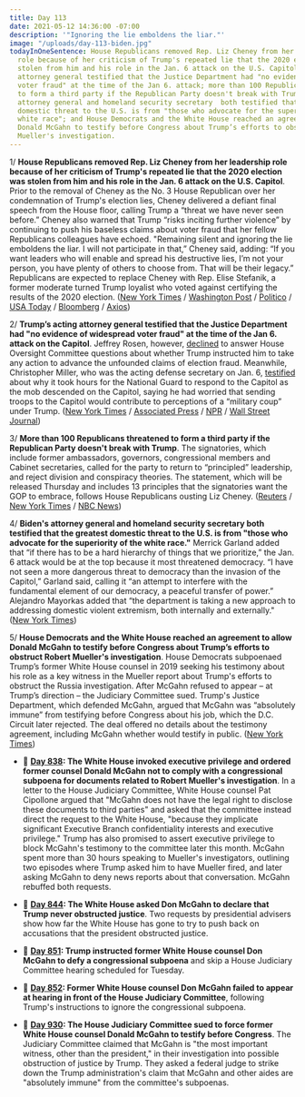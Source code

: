```yaml
---
title: Day 113
date: 2021-05-12 14:36:00 -07:00
description: '"Ignoring the lie emboldens the liar."'
image: "/uploads/day-113-biden.jpg"
todayInOneSentence: House Republicans removed Rep. Liz Cheney from her leadership
  role because of her criticism of Trump's repeated lie that the 2020 election was
  stolen from him and his role in the Jan. 6 attack on the U.S. Capitol; Trump’s acting
  attorney general testified that the Justice Department had "no evidence of widespread
  voter fraud" at the time of the Jan 6. attack; more than 100 Republicans threatened
  to form a third party if the Republican Party doesn't break with Trump; Biden's
  attorney general and homeland security secretary  both testified that the greatest
  domestic threat to the U.S. is from "those who advocate for the superiority of the
  white race"; and House Democrats and the White House reached an agreement to allow
  Donald McGahn to testify before Congress about Trump’s efforts to obstruct Robert
  Mueller's investigation.
---
```


1/ **House Republicans removed Rep. Liz Cheney from her leadership role because of her criticism of Trump's repeated lie that the 2020 election was stolen from him and his role in the Jan. 6 attack on the U.S. Capitol**. Prior to the removal of Cheney as the No. 3 House Republican over her condemnation of Trump's election lies, Cheney delivered a defiant final speech from the House floor, calling Trump a “threat we have never seen before.” Cheney also warned that Trump “risks inciting further violence” by continuing to push his baseless claims about voter fraud that her fellow Republicans colleagues have echoed. "Remaining silent and ignoring the lie emboldens the liar. I will not participate in that,” Cheney said, adding: “If you want leaders who will enable and spread his destructive lies, I’m not your person, you have plenty of others to choose from. That will be their legacy.” Republicans are expected to replace Cheney with Rep. Elise Stefanik, a former moderate turned Trump loyalist who voted against certifying the results of the 2020 election. ([New York Times](https://www.nytimes.com/2021/05/12/us/politics/liz-cheney-ousted-voted-out.html) / [Washington Post](https://www.washingtonpost.com/politics/cheney-trump-mccarthy-vote/2021/05/11/1bb8fa56-b2a9-11eb-ab43-bebddc5a0f65_story.html) / [Politico](https://www.politico.com/news/2021/05/11/liz-cheney-trump-truth-republicans-487324) / [USA Today](https://www.usatoday.com/story/news/politics/2021/05/11/liz-cheney-house-floor-speech-rips-trumps-election-fraud-claims/5047570001/) / [Bloomberg](https://www.bloomberg.com/news/articles/2021-05-12/cheney-ousted-from-leadership-post-as-trump-tightens-grip-on-gop?sref=MIBMEEoj) / [Axios](https://www.axios.com/liz-cheney-republican-leadership-vote-9274d8ad-50b9-4442-af54-6225d277cbe0.html))

2/ **Trump’s acting attorney general testified that the Justice Department had "no evidence of widespread voter fraud" at the time of the Jan 6. attack on the Capitol**. Jeffrey Rosen, however, [declined](https://apnews.com/article/donald-trump-capitol-siege-government-and-politics-0813b6f4e80ee1ebd2914356572fd59f) to answer House Oversight Committee questions about whether Trump instructed him to take any action to advance the unfounded claims of election fraud. Meanwhile, Christopher Miller, who was the acting defense secretary on Jan. 6, [testified](https://www.nytimes.com/live/2021/05/12/us/liz-cheney-biden/former-pentagon-chief-tells-lawmakers-he-feared-coup-accusations-if-he-sent-troops-to-the-capitol-riot) about why it took hours for the National Guard to respond to the Capitol as the mob descended on the Capitol, saying he had worried that sending troops to the Capitol would contribute to perceptions of a “military coup” under Trump. ([New York Times](https://www.nytimes.com/2021/05/11/us/politics/rosen-fraud-congress-testimony-trump.html) / [Associated Press](https://apnews.com/article/donald-trump-capitol-siege-riots-government-and-politics-a58c37305c9b4c9dcb04cd4fa2443a83) / [NPR](https://www.npr.org/2021/05/11/995983576/former-trump-officials-to-defend-federal-response-to-capitol-riot) / [Wall Street Journal](https://www.wsj.com/articles/trump-administration-officials-defend-security-response-to-jan-6-capitol-riot-11620844463?mod=politics_lead_pos6))

3/ **More than 100 Republicans threatened to form a third party if the Republican Party doesn't break with Trump**. The signatories, which include former ambassadors, governors, congressional members and Cabinet secretaries, called for the party to return to “principled” leadership, and reject division and conspiracy theories. The statement, which will be released Thursday and includes 13 principles that the signatories want the GOP to embrace, follows House Republicans ousting Liz Cheney. ([Reuters](https://www.reuters.com/article/us-usa-republicans-third-party/rationals-vs-radicals-anti-trump-republicans-threaten-third-party-idUSKBN2CS2R3) / [New York Times](https://www.nytimes.com/2021/05/11/us/politics/republicans-third-party-trump.html) / [NBC News](https://www.nbcnews.com/politics/politics-news/more-100-republican-former-officials-others-seek-reforms-threaten-new-n1267053))

4/ **Biden's attorney general and homeland security secretary  both testified that the greatest domestic threat to the U.S. is from "those who advocate for the superiority of the white race."** Merrick Garland added that “if there has to be a hard hierarchy of things that we prioritize,” the Jan. 6 attack would be at the top because it most threatened democracy. “I have not seen a more dangerous threat to democracy than the invasion of the Capitol,” Garland said, calling it “an attempt to interfere with the fundamental element of our democracy, a peaceful transfer of power.” Alejandro Mayorkas added that “the department is taking a new approach to addressing domestic violent extremism, both internally and externally." ([New York Times](https://www.nytimes.com/2021/05/12/us/politics/domestic-terror-white-supremacists.html))

5/ **House Democrats and the White House reached an agreement to allow Donald McGahn to testify before Congress about Trump’s efforts to obstruct Robert Mueller's investigation**. House Democrats subpoenaed Trump’s former White House counsel in 2019 seeking his testimony about his role as a key witness in the Mueller report about Trump's efforts to obstruct the Russia investigation. After McGahn refused to appear – at Trump’s direction – the Judiciary Committee sued. Trump's Justice Department, which defended McGahn, argued that McGahn was “absolutely immune” from testifying before Congress about his job, which the D.C. Circuit later rejected. The deal offered no details about the testimony agreement, including McGahn whether would testify in public. ([New York Times](https://www.nytimes.com/2021/05/11/us/politics/mcgahn-testimony.html))

* 📌 **[Day 838](https://whatthefuckjusthappenedtoday.com/2019/05/07/day-838/#1-the-white-house-invoked-executive): The White House invoked executive privilege and ordered former counsel Donald McGahn not to comply with a congressional subpoena for documents related to Robert Mueller's investigation**. In a letter to the House Judiciary Committee, White House counsel Pat Cipollone argued that "McGahn does not have the legal right to disclose these documents to third parties" and asked that the committee instead direct the request to the White House, "because they implicate significant Executive Branch confidentiality interests and executive privilege." Trump has also promised to assert executive privilege to block McGahn's testimony to the committee later this month. McGahn spent more than 30 hours speaking to Mueller's investigators, outlining two episodes where Trump asked him to have Mueller fired, and later asking McGahn to deny news reports about that conversation. McGahn rebuffed both requests.

* 📌 **[Day 844](https://whatthefuckjusthappenedtoday.com/2019/05/13/day-844/?#1-the-white-house-asked-don-mcgahn-t): The White House asked Don McGahn to declare that Trump never obstructed justice**. Two requests by presidential advisers show how far the White House has gone to try to push back on accusations that the president obstructed justice.

* 📌 **[Day 851](https://whatthefuckjusthappenedtoday.com/2019/05/20/day-851/#2-trump-instructed-former-white-hous): Trump instructed former White House counsel Don McGahn to defy a congressional subpoena** and skip a House Judiciary Committee hearing scheduled for Tuesday.

* 📌 **[Day 852](https://whatthefuckjusthappenedtoday.com/2019/05/21/day-852/#1-former-white-house-counsel-don-mcg): Former White House counsel Don McGahn failed to appear at hearing in front of the House Judiciary Committee**, following Trump's instructions to ignore the congressional subpoena.

* 📌 **[Day 930](https://whatthefuckjusthappenedtoday.com/2019/08/07/day-930/#1-the-house-judiciary-committee-sued): The House Judiciary Committee sued to force former White House counsel Donald McGahn to testify before Congress**. The Judiciary Committee claimed that McGahn is "the most important witness, other than the president," in their investigation into possible obstruction of justice by Trump. They asked a federal judge to strike down the Trump administration's claim that McGahn and other aides are "absolutely immune" from the committee's subpoenas.